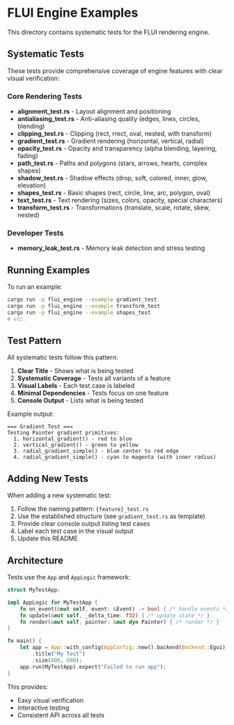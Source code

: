 # FLUI Engine Examples

This directory contains systematic tests for the FLUI rendering engine.

## Systematic Tests

These tests provide comprehensive coverage of engine features with clear visual verification:

### Core Rendering Tests
- **alignment_test.rs** - Layout alignment and positioning
- **antialiasing_test.rs** - Anti-aliasing quality (edges, lines, circles, blending)
- **clipping_test.rs** - Clipping (rect, rrect, oval, nested, with transform)
- **gradient_test.rs** - Gradient rendering (horizontal, vertical, radial)
- **opacity_test.rs** - Opacity and transparency (alpha blending, layering, fading)
- **path_test.rs** - Paths and polygons (stars, arrows, hearts, complex shapes)
- **shadow_test.rs** - Shadow effects (drop, soft, colored, inner, glow, elevation)
- **shapes_test.rs** - Basic shapes (rect, circle, line, arc, polygon, oval)
- **text_test.rs** - Text rendering (sizes, colors, opacity, special characters)
- **transform_test.rs** - Transformations (translate, scale, rotate, skew, nested)

### Developer Tests
- **memory_leak_test.rs** - Memory leak detection and stress testing

## Running Examples

To run an example:

```bash
cargo run -p flui_engine --example gradient_test
cargo run -p flui_engine --example transform_test
cargo run -p flui_engine --example shapes_test
# etc.
```

## Test Pattern

All systematic tests follow this pattern:

1. **Clear Title** - Shows what is being tested
2. **Systematic Coverage** - Tests all variants of a feature
3. **Visual Labels** - Each test case is labeled
4. **Minimal Dependencies** - Tests focus on one feature
5. **Console Output** - Lists what is being tested

Example output:
```
=== Gradient Test ===
Testing Painter gradient primitives:
  1. horizontal_gradient() - red to blue
  2. vertical_gradient() - green to yellow
  3. radial_gradient_simple() - blue center to red edge
  4. radial_gradient_simple() - cyan to magenta (with inner radius)
```

## Adding New Tests

When adding a new systematic test:

1. Follow the naming pattern: `{feature}_test.rs`
2. Use the established structure (see `gradient_test.rs` as template)
3. Provide clear console output listing test cases
4. Label each test case in the visual output
5. Update this README

## Architecture

Tests use the `App` and `AppLogic` framework:

```rust
struct MyTestApp;

impl AppLogic for MyTestApp {
    fn on_event(&mut self, event: &Event) -> bool { /* handle events */ }
    fn update(&mut self, _delta_time: f32) { /* update state */ }
    fn render(&mut self, painter: &mut dyn Painter) { /* render */ }
}

fn main() {
    let app = App::with_config(AppConfig::new().backend(Backend::Egui))
        .title("My Test")
        .size(800, 600);
    app.run(MyTestApp).expect("Failed to run app");
}
```

This provides:
- Easy visual verification
- Interactive testing
- Consistent API across all tests
